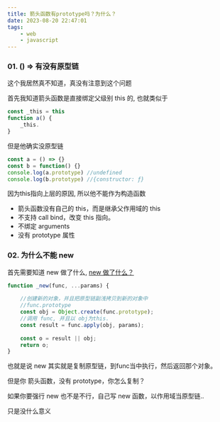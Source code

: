 ```yaml
---
title: 箭头函数有prototype吗？为什么？
date: 2023-08-20 22:47:01
tags: 
    - web
    - javascript
---
```


### 01. () => 有没有原型链

这个我居然真不知道，真没有注意到这个问题

首先我知道箭头函数是直接绑定父级别 this 的, 也就类似于

```js
const _this = this
function a() {
    _this.
}
```

但是他确实没原型链

```js
const a = () => {}
const b = function() {}
console.log(a.prototype) //undefined
console.log(b.prototype) //{constructor: ƒ}
```

因为this指向上层的原因, 所以他不能作为构造函数

- 箭头函数没有自己的 this，而是继承父作用域的 this
- 不支持 call bind，改变 this 指向。
- 不绑定 arguments
- 没有 prototype 属性

### 02. 为什么不能 new

首先需要知道 new 做了什么, [new 做了什么？](/tblog/2023/07/03/js_new/)

```js
function _new(func, ...params) {
	
	//创建新的对象，并且把原型链副浅拷贝到新的对象中
	//func.prototype 
	const obj = Object.create(func.prototype);
	//调用 func, 并且以 obj为this.
	const result = func.apply(obj, params);
	
	const o = result || obj;
	return o;
}
```

也就是说 new 其实就是复制原型链，到func当中执行，然后返回那个对象。

但是你 箭头函数，没有 prototype，你怎么复制？

如果你要强行 new 也不是不行，自己写 new 函数，以作用域当原型链..

只是没什么意义